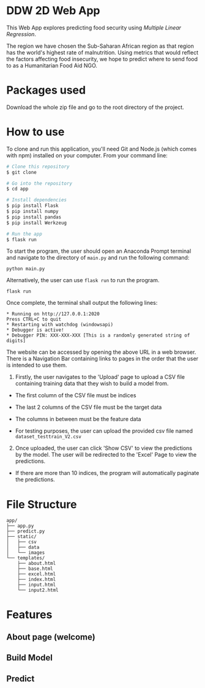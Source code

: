 # DDW 2D Web App

This Web App explores predicting food security using *Multiple Linear Regression*.

  

The region we have chosen the Sub-Saharan African region as that region has the world's highest rate of malnutrition. Using metrics that would reflect the factors affecting food insecurity, we hope to predict where to send food to as a Humanitarian Food Aid NGO.
  
# Packages used

Download the whole zip file and go to the root directory of the project.
  
# How to use

To clone and run this application, you'll need Git and Node.js (which comes with npm) installed on your computer. From your command line:

```bash
# Clone this repository
$ git clone 

# Go into the repository
$ cd app

# Install dependencies
$ pip install Flask
$ pip install numpy
$ pip install pandas
$ pip install Werkzeug

# Run the app
$ flask run
```

To start the program, the user should open an Anaconda Prompt terminal and navigate to the directory of `main.py` and run the following command:

```
python main.py
```
Alternatively, the user can use `flask run` to run the program.
```
flask run
```
Once complete, the terminal shall output the following lines:
```
* Running on http://127.0.0.1:2020
Press CTRL+C to quit
* Restarting with watchdog (windowsapi)
* Debugger is active!
* Debugger PIN: XXX-XXX-XXX [This is a randomly generated string of digits]
```

The website can be accessed by opening the above URL in a web browser. There is a Navigation Bar containing links to pages in the order that the user is intended to use them.

1. Firstly, the user navigates to the 'Upload' page to upload a CSV file containing training data that they wish to build a model from.

- The first column of the CSV file must be indices

- The last 2 columns of the CSV file must be the target data

- The columns in between must be the feature data

- For testing purposes, the user can upload the provided csv file named `dataset_testtrain_V2.csv`

2. Once uploaded, the user can click 'Show CSV' to view the predictions by the model. The user will be redirected to the 'Excel' Page to view the predictions.

- If there are more than 10 indices, the program will automatically paginate the predictions.
 
  

# File Structure

```  
app/
├── app.py
├── predict.py
├── static/
│   ├── csv
│   ├── data
│   └── images
└── templates/
	├── about.html
	├── base.html
	├── excel.html
	├── index.html	
	├── input.html
	└── input2.html
```

  

# Features

  
  
  

## About page (welcome)

  

## Build Model

  

## Predict

